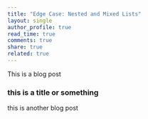 ```yaml
---
title: "Edge Case: Nested and Mixed Lists"
layout: single
author_profile: true
read_time: true
comments: true
share: true
related: true
---
```


This is a blog post

### this is a title or something

this is another blog post

